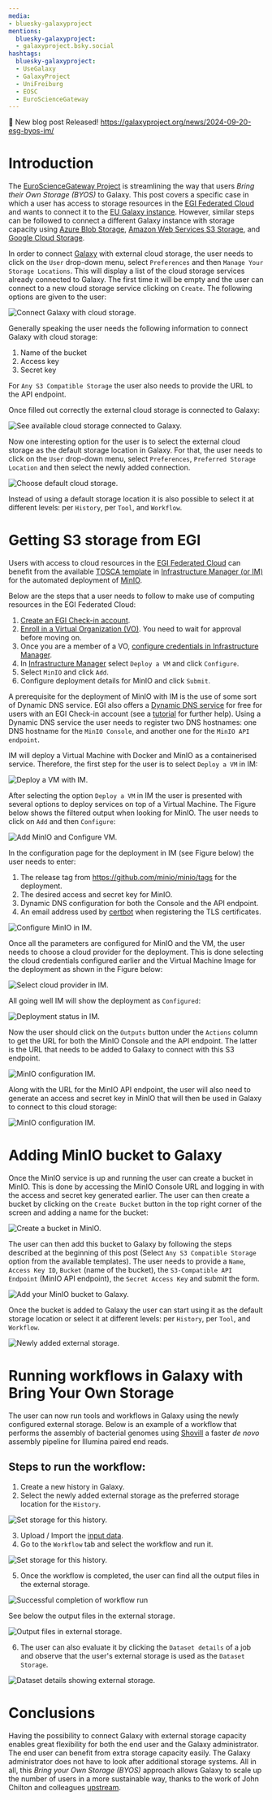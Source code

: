 ```yaml
---
media:
- bluesky-galaxyproject
mentions:
  bluesky-galaxyproject:
  - galaxyproject.bsky.social
hashtags:
  bluesky-galaxyproject:
  - UseGalaxy
  - GalaxyProject
  - UniFreiburg
  - EOSC
  - EuroScienceGateway
---
```

📝 New blog post Released!
https://galaxyproject.org/news/2024-09-20-esg-byos-im/

Introduction
============

The [EuroScienceGateway Project](https://galaxyproject.org/projects/esg/) is streamlining the way that users *Bring their Own Storage (BYOS)* to Galaxy. This post covers a specific case in which a user has access to storage resources in the [EGI Federated Cloud](https://www.egi.eu/service/cloud-compute/) and wants to connect it to the [EU Galaxy instance](https://usegalaxy.eu/). However, similar steps can be followed to connect a different Galaxy instance with storage capacity using [Azure Blob Storage](https://azure.microsoft.com/en-us/products/storage/blobs), [Amazon Web Services S3 Storage](https://aws.amazon.com/s3/), and [Google Cloud Storage](https://cloud.google.com/storage).

In order to connect [Galaxy](https://usegalaxy.eu/) with external cloud storage, the user needs to click on the `User` drop\-down menu, select `Preferences` and then `Manage Your Storage Locations`. This will display a list of the cloud storage services already connected to Galaxy. The first time it will be empty and the user can connect to a new cloud storage service clicking on `Create`. The following options are given to the user:

![Connect Galaxy with cloud storage.](https://galaxyproject.org/news/2024-09-20-esg-byos-im/byos-create.png)

Generally speaking the user needs the following information to connect Galaxy with cloud storage:

1. Name of the bucket
2. Access key
3. Secret key

For `Any S3 Compatible Storage` the user also needs to provide the URL to the API endpoint.

Once filled out correctly the external cloud storage is connected to Galaxy:

![See available cloud storage connected to Galaxy.](https://galaxyproject.org/news/2024-09-20-esg-byos-im/byos-list.png)

Now one interesting option for the user is to select the external cloud storage as the default storage location in Galaxy. For that, the user needs to click on the `User` drop\-down menu, select `Preferences`, `Preferred Storage Location` and then select the newly added connection.

![Choose default cloud storage.](https://galaxyproject.org/news/2024-09-20-esg-byos-im/byos-default.png)

Instead of using a default storage location it is also possible to select it at different levels: per `History`, per `Tool`, and `Workflow`.

Getting S3 storage from EGI
===========================

Users with access to cloud resources in the [EGI Federated Cloud](https://www.egi.eu/service/cloud-compute/) can benefit from the available [TOSCA template](https://github.com/grycap/tosca/blob/f8cf9f2b11ba1de4d8639ad04728de23d25d0299/templates/minio_compose.yaml) in [Infrastructure Manager (or IM)](https://im.egi.eu/) for the automated deployment of [MinIO](https://min.io/).

Below are the steps that a user needs to follow to make use of computing resources in the EGI Federated Cloud:

1. [Create an EGI Check\-in account](https://docs.egi.eu/users/aai/check-in/signup/).
2. [Enroll in a Virtual Organization (VO)](https://docs.egi.eu/users/aai/check-in/joining-virtual-organisation/). You need to wait for approval before moving on.
3. Once you are a member of a VO, [configure credentials in Infrastructure Manager](https://docs.egi.eu/users/compute/orchestration/im/dashboard/#cloud-credentials).
4. In [Infrastructure Manager](https://im.egi.eu/) select `Deploy a VM` and click `Configure`.
5. Select `MinIO` and click `Add`.
6. Configure deployment details for MinIO and click `Submit`.

A prerequisite for the deployment of MinIO with IM is the use of some sort of Dynamic DNS service. EGI also offers a [Dynamic DNS service](https://docs.egi.eu/users/compute/cloud-compute/dynamic-dns/) for free for users with an EGI Check\-in account (see a [tutorial](https://youtu.be/waylAJ4p-LA) for further help). Using a Dynamic DNS service the user needs to register two DNS hostnames: one DNS hostname for the `MinIO Console`, and another one for the `MinIO API endpoint`.

IM will deploy a Virtual Machine with Docker and MinIO as a containerised service. Therefore, the first step for the user is to select `Deploy a VM` in IM:

![Deploy a VM with IM.](https://galaxyproject.org/news/2024-09-20-esg-byos-im/esg-im-minio-01.png)

After selecting the option `Deploy a VM` in IM the user is presented with several options to deploy services on top of a Virtual Machine. The Figure below shows the filtered output when looking for MinIO. The user needs to click on `Add` and then `Configure`:

![Add MinIO and Configure VM.](https://galaxyproject.org/news/2024-09-20-esg-byos-im/esg-im-minio-02.png)

In the configuration page for the deployment in IM (see Figure below) the user needs to enter:

1. The release tag from https://github.com/minio/minio/tags for the deployment.
2. The desired access and secret key for MinIO.
3. Dynamic DNS configuration for both the Console and the API endpoint.
4. An email address used by [certbot](https://certbot.eff.org/) when registering the TLS certificates.

![Configure MinIO in IM.](https://galaxyproject.org/news/2024-09-20-esg-byos-im/esg-im-minio-03.png)

Once all the parameters are configured for MinIO and the VM, the user needs to choose a cloud provider for the deployment. This is done selecting the cloud credentials configured earlier and the Virtual Machine Image for the deployment as shown in the Figure below:

![Select cloud provider in IM.](https://galaxyproject.org/news/2024-09-20-esg-byos-im/esg-im-minio-04.png)

All going well IM will show the deployment as `Configured`:

![Deployment status in IM.](https://galaxyproject.org/news/2024-09-20-esg-byos-im/esg-im-minio-05.png)

Now the user should click on the `Outputs` button under the `Actions` column to get the URL for both the MinIO Console and the API endpoint. The latter is the URL that needs to be added to Galaxy to connect with this S3 endpoint.

![MinIO configuration IM.](https://galaxyproject.org/news/2024-09-20-esg-byos-im/esg-im-minio-06.png)

Along with the URL for the MinIO API endpoint, the user will also need to generate an access and secret key in MinIO that will then be used in Galaxy to connect to this cloud storage:

![MinIO configuration IM.](https://galaxyproject.org/news/2024-09-20-esg-byos-im/esg-im-minio-07.png)

Adding MinIO bucket to Galaxy
=============================

Once the MinIO service is up and running the user can create a bucket in MinIO. This is done by accessing the MinIO Console URL and logging in with the access and secret key generated earlier. The user can then create a bucket by clicking on the `Create Bucket` button in the top right corner of the screen and adding a name for the bucket:

![Create a bucket in MinIO.](https://galaxyproject.org/news/2024-09-20-esg-byos-im/minio-create-bucket.png)

The user can then add this bucket to Galaxy by following the steps described at the beginning of this post (Select `Any S3 Compatible Storage` option from the available templates). The user needs to provide a `Name`, `Access Key ID`, `Bucket` (name of the bucket), the `S3-Compatible API Endpoint` (MinIO API endpoint), the `Secret Access Key` and submit the form.

![Add your MinIO bucket to Galaxy.](https://galaxyproject.org/news/2024-09-20-esg-byos-im/byos-add-minio-bucket-to-galaxy.png)

Once the bucket is added to Galaxy the user can start using it as the default storage location or select it at different levels: per `History`, per `Tool`, and `Workflow`.

![Newly added external storage.](https://galaxyproject.org/news/2024-09-20-esg-byos-im/byos-your-newly-added-external-storage.png)

Running workflows in Galaxy with Bring Your Own Storage
=======================================================

The user can now run tools and workflows in Galaxy using the newly configured external storage. Below is an example of a workflow that performs the assembly of bacterial genomes using [Shovill](https://usegalaxy.eu/?tool_id=shovill) a faster *de novo* assembly pipeline for Illumina paired end reads.

Steps to run the workflow:
--------------------------

1. Create a new history in Galaxy.
2. Select the newly added external storage as the preferred storage location for the `History`.

![Set storage for this history.](https://galaxyproject.org/news/2024-09-20-esg-byos-im/byos-history-level-selection.png)

3. Upload / Import the [input data](https://usegalaxy.eu/published/history?id=8ac959df218c9188).
4. Go to the `Workflow` tab and select the workflow and run it.

![Set storage for this history.](https://galaxyproject.org/news/2024-09-20-esg-byos-im/run-galaxy-workflow.png)

5. Once the workflow is completed, the user can find all the output files in the external storage.

![Successful completion of workflow run](https://galaxyproject.org/news/2024-09-20-esg-byos-im/successful-completion-of-the-workflow-invocation.png)

See below the output files in the external storage.

![Output files in external storage.](https://galaxyproject.org/news/2024-09-20-esg-byos-im/all-workflow-datasets-now-in-the-bucket.png)

6. The user can also evaluate it by clicking the `Dataset details` of a job and observe that the user's external storage is used as the `Dataset Storage`.

![Dataset details showing external storage.](https://galaxyproject.org/news/2024-09-20-esg-byos-im/dataset-storage-location.png)

Conclusions
===========

Having the possibility to connect Galaxy with external storage capacity enables great flexibility for both the end user and the Galaxy administrator. The end user can benefit from extra storage capacity easily. The Galaxy administrator does not have to look after additional storage systems. All in all, this *Bring your Own Storage (BYOS)* approach allows Galaxy to scale up the number of users in a more sustainable way, thanks to the work of John Chilton and colleagues [upstream](https://github.com/galaxyproject/galaxy/pull/18127).